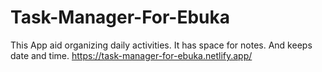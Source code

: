 # Task-Manager-For-Ebuka
 This App aid organizing daily activities. It has space for notes. And keeps date and time.
 https://task-manager-for-ebuka.netlify.app/
